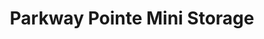 ---
title: "Parkway Pointe Mini Storage"
url: /springfield/parkway-pointe-mini-storage/
shop: Mieten
---